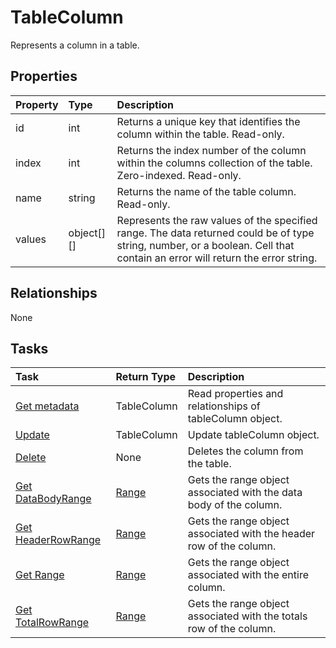 # TableColumn

Represents a column in a table.

## Properties
| Property	   | Type	|Description|
|:---------------|:--------|:----------|
|id|int|Returns a unique key that identifies the column within the table. Read-only.|
|index|int|Returns the index number of the column within the columns collection of the table. Zero-indexed. Read-only.|
|name|string|Returns the name of the table column. Read-only.|
|values|object[][]|Represents the raw values of the specified range. The data returned could be of type string, number, or a boolean. Cell that contain an error will return the error string.|

## Relationships
None


## Tasks

| Task		   | Return Type	|Description|
|:---------------|:--------|:----------|
|[Get metadata](../api/tablecolumn_get.md) | TableColumn |Read properties and relationships of tableColumn object.|
|[Update](../api/tablecolumn_update.md) | TableColumn	|Update tableColumn object. |
|[Delete](../api/tablecolumn_delete.md)|None|Deletes the column from the table.|
|[Get DataBodyRange](../api/tablecolumn_getdatabodyrange.md)|[Range](range.md)|Gets the range object associated with the data body of the column.|
|[Get HeaderRowRange](../api/tablecolumn_getheaderrowrange.md)|[Range](range.md)|Gets the range object associated with the header row of the column.|
|[Get Range](../api/tablecolumn_getrange.md)|[Range](range.md)|Gets the range object associated with the entire column.|
|[Get TotalRowRange](../api/tablecolumn_gettotalrowrange.md)|[Range](range.md)|Gets the range object associated with the totals row of the column.|

